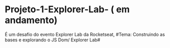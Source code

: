 # Projeto-1-Explorer-Lab- ( em andamento) #
É um desafio do evento Explorer Lab da Rocketseat,
#Tema: Construindo as bases e explorando o JS Dom/ Explorer Lab#
